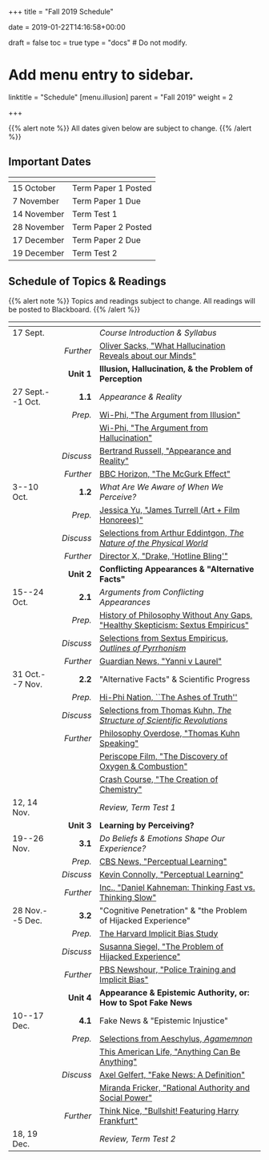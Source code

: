 +++
title = "Fall 2019 Schedule"

date = 2019-01-22T14:16:58+00:00

draft = false
toc = true
type = "docs"  # Do not modify.

# Add menu entry to sidebar.
linktitle = "Schedule"
[menu.illusion]
  parent = "Fall 2019"
  weight = 2

+++

{{% alert note %}}
All dates given below are subject to change.
{{% /alert %}}

## Important Dates

| <span>          |                           |
|-----------------|---------------------------|
| 15 October      | Term Paper 1 Posted       |
| 7 November      | Term Paper 1 Due          |
| 14 November     | Term Test 1               |
| 28 November     | Term Paper 2 Posted       |
| 17 December     | Term Paper 2 Due          |
| 19 December     | Term Test 2               |

## Schedule of Topics & Readings

{{% alert note %}}
Topics and readings subject to change. All readings will be posted to Blackboard.
{{% /alert %}}

| <span>            |            |                                             |
|-------------------|-----------:|---------------------------------------------|
| 17 Sept.          |            | _Course Introduction & Syllabus_            |
|                   | _Further_ | <i class="fab fa-youtube"></i> [Oliver Sacks, "What Hallucination Reveals about our Minds"](https://www.youtube.com/watch?v=SgOTaXhbqPQ)                                                           |
|                   | **Unit 1** | **Illusion, Hallucination, & the Problem of Perception**                                                                   |
| 27 Sept.--1 Oct.  | **1.1**    | _Appearance & Reality_                      |
|                   | _Prep._    | <i class="fab fa-youtube"></i> [Wi-Phi, "The Argument from Illusion"](https://www.youtube.com/watch?v=bs2pTBkJCxQ&list=PLt_3pAooAtRIIp_vFYWkrgQ6oeDiVdw0F&index=1)           |
|                   |            | <i class="fab fa-youtube"></i> [Wi-Phi, "The Argument from Hallucination"](https://www.youtube.com/watch?v=wrKAHhwSWtk&list=PLt_3pAooAtRIIp_vFYWkrgQ6oeDiVdw0F&index=2)           |
|                   | _Discuss_  | <i class="fa fa-book-open"></i> [Bertrand Russell, "Appearance and Reality"](http://blackboard.ku.edu.tr)                |
|                   | _Further_ | <i class="fab fa-youtube"></i> [BBC Horizon, "The McGurk Effect"](https://www.youtube.com/watch?v=G-lN8vWm3m0&list=PLt_3pAooAtRIIp_vFYWkrgQ6oeDiVdw0F&index=3)                     |
| 3--10 Oct.        | **1.2**    | _What Are We Aware of When We Perceive?_    |
|                   | _Prep._    | <i class="fab fa-youtube"></i> [Jessica Yu, "James Turrell (Art + Film Honorees)"](https://www.youtube.com/watch?v=kUtf7KkKRmM&list=PLt_3pAooAtRIIp_vFYWkrgQ6oeDiVdw0F&index=4)           |
|                   | _Discuss_  | <i class="fa fa-book-open"></i> [Selections from Arthur Eddintgon, _The Nature of the Physical World_](http://blackboard.ku.edu.tr)                                                          |
|                   | _Further_ | <i class="fab fa-youtube"></i> [Director X, "Drake, 'Hotline Bling'"](https://www.youtube.com/watch?v=uxpDa-c-4Mc&list=PLt_3pAooAtRIIp_vFYWkrgQ6oeDiVdw0F&index=5)                           |
|                   | **Unit 2** | **Conflicting Appearances & "Alternative Facts"**                                                                       |
| 15--24 Oct.       | **2.1**    | _Arguments from Conflicting Appearances_    |
|                   | _Prep._    | <i class="fa fa-headphones"></i> [History of Philosophy Without Any Gaps, "Healthy Skepticism: Sextus Empiricus"](https://historyofphilosophy.net/sextus)                                                |
|                   | _Discuss_  | <i class="fa fa-book-open"></i> [Selections from Sextus Empiricus, _Outlines of Pyrrhonism_](http://blackboard.ku.edu.tr)  |
|                   | _Further_ | <i class="fab fa-youtube"></i> [Guardian News, "Yanni v Laurel"](https://www.youtube.com/watch?v=7X_WvGAhMlQ&list=PLt_3pAooAtRIIp_vFYWkrgQ6oeDiVdw0F&index=6)           |
| 31 Oct.--7 Nov.   | **2.2**    | "Alternative Facts" & Scientific Progress   |
|                   | _Prep._    | <i class="fa fa-headphones"></i> [Hi-Phi Nation, ``The Ashes of Truth''](https://hiphination.org/complete-season-one-episodes/episode-9-the-ashes-of-truth-april-18-2017/)                          |
|                   | _Discuss_  | <i class="fa fa-book-open"></i> [Selections from Thomas Kuhn, _The Structure of Scientific Revolutions_](http://blackboard.ku.edu.tr)                                                          |
|                   | _Further_  | <i class="fab fa-youtube"></i> [Philosophy Overdose, "Thomas Kuhn Speaking"](https://www.youtube.com/watch?v=QiiyvzZBKT8&list=PLt_3pAooAtRIIp_vFYWkrgQ6oeDiVdw0F&index=9)           |
|                   |             | <i class="fab fa-youtube"></i> [Periscope Film, "The Discovery of Oxygen & Combustion"](https://www.youtube.com/watch?v=HahAGmMewLU&list=PLt_3pAooAtRIIp_vFYWkrgQ6oeDiVdw0F&index=7)           |
|                   |           | <i class="fab fa-youtube"></i> [Crash Course, "The Creation of Chemistry"](https://www.youtube.com/watch?v=QiiyvzZBKT8&list=PLt_3pAooAtRIIp_vFYWkrgQ6oeDiVdw0F&index=8)           |
| 12, 14 Nov.       |             | _Review, Term Test 1_                      |
|                   | **Unit 3**  | **Learning by Perceiving?**                |
| 19--26 Nov.       | **3.1**     | _Do Beliefs & Emotions Shape Our Experience?_                                                                   |
|                   | _Prep._     | <i class="fab fa-youtube"></i> [CBS News, "Perceptual Learning"](https://www.youtube.com/watch?v=QiiyvzZBKT8&list=PLt_3pAooAtRIIp_vFYWkrgQ6oeDiVdw0F&index=10)          |
|                   | _Discuss_   | <i class="fa fa-globe"></i> [Kevin Connolly, "Perceptual Learning"](https://plato.stanford.edu/entries/perceptual-learning/)                                                                     |
|                   | _Further_  | <i class="fab fa-youtube"></i> [Inc., "Daniel Kahneman: Thinking Fast vs. Thinking Slow"](https://www.youtube.com/watch?v=QiiyvzZBKT8&list=PLt_3pAooAtRIIp_vFYWkrgQ6oeDiVdw0F&index=11)          |
| 28 Nov.--5 Dec.   | **3.2**     | "Cognitive Penetration" & "the Problem of Hijacked Experience"                                                           |
|                   | _Prep._     | <i class="fa fa-globe"></i> [The Harvard Implicit Bias Study](https://implicit.harvard.edu/implicit/)           |
|                   | _Discuss_   | <i class="fa fa-book-open"></i> [Susanna Siegel, "The Problem of Hijacked Experience"](http://blackboard.ku.edu.tr)     |
|                   | _Further_  | <i class="fab fa-youtube"></i> [PBS Newshour, "Police Training and Implicit Bias"](https://www.youtube.com/watch?v=QiiyvzZBKT8&list=PLt_3pAooAtRIIp_vFYWkrgQ6oeDiVdw0F&index=12)          |
|                   | **Unit 4**  | **Appearance & Epistemic Authority, or: How to Spot Fake News**                                                            |
| 10--17 Dec.       | **4.1**     | Fake News & "Epistemic Injustice"          |
|                   | _Prep._     | <i class="fa fa-book-open"></i> [Selections from Aeschylus, _Agamemnon_](http://blackboard.ku.edu.tr)                      |
|                   |             | <i class="fa fa-headphones"></i> [This American Life, "Anything Can Be Anything"](https://www.thisamericanlife.org/671/anything-can-be-anything)                                                      |
|                   | _Discuss_   | <i class="fa fa-book-open"></i> [Axel Gelfert, "Fake News: A Definition"](http://blackboard.ku.edu.tr)               |
|                   |             | <i class="fa fa-book-open"></i> [Miranda Fricker, "Rational Authority and Social Power"](http://blackboard.ku.edu.tr)   |
|                   | _Further_   | <i class="fab fa-youtube"></i> [Think Nice, "Bullshit! Featuring Harry Frankfurt"](https://www.youtube.com/watch?v=QiiyvzZBKT8&list=PLt_3pAooAtRIIp_vFYWkrgQ6oeDiVdw0F&index=13)          |
| 18, 19 Dec.   |             | _Review, Term Test 2_                      |






<!--

\hline\hline
\textbf{\textsc{unit 4}}	&	\emph{Appearance \& Epistemic Authority, or: How to Spot Fake News} &\\
\hline\hline

\emph{29 November--6 December} & \textbf{4.1}\hskip.5em Power, Authority, \& ``Epistemic Injustice'' &\\
\emph{Prep}			&	\faBook\hskip.5em Selections from Aeschylus, \emph{Agamemnon} &\\
                & \faFilm\hskip.5em Harry Frankfurt, ``Bullshit!'' &\\
\emph{Discuss}	&	\faBook\hskip.5em Miranda Fricker, ``Rational Authority and Social Power'' &\\
                & \faBook\hskip.5em Axel Gelfert, ``Fake News: A Definition''  &\\
\emph{Further}	& \emph{TBA} &\\
  \hline

\emph{11--18 December} & \textbf{4.2}\hskip.5em What Makes A Source Reliable? Theories of Testimony &\\
\emph{Prep}			& \faBook\hskip.5em Selections from Augustine of Hippo, \emph{On the Trinity} &\\
                & \faBook\hskip.5em Selections from Dharmaraja Adhvarindra, \emph{Vendata-Paribhasa}&\\
\emph{Discuss}	&	\faBook\hskip.5em Jennifer Nagel, ``Testimony'' &\\
\emph{Further}	& \emph{TBA} &\\
  \hline\hline

\emph{20 December} & \emph{In-Class Review} &\\
  \hline
\emph{Date TBA}		&	\emph{Term Test 2}	&\\



 -->



<!--

 Philosophy**                                         |
| 5 & 7 February        | _Descartes and the Scientific Revolution_                                           |
| | <i class="fa fa-book-open"></i> Francis Bacon, Selections from _New Organon_ <sup>AW</sup>            |
| | <i class="fa fa-book-open"></i> Galileo Galilei, Selections from _The Assayer_ <sup>AW</sup>          |
| | <i class="fa fa-book-open"></i> René Descartes, _Discourse on the Method_, Parts 1--2 <sup>AW</sup>   |
| **Unit 1**      | **Foundations: Descartes' _Meditations on First Philosophy_**                       |
| 12 & 14 February           | **1.1** Descartes on Skepticism, Certainty, & God                                   |
| | <i class="fa fa-book-open"></i> _Meditations_ I--III <sup>AW</sup>                                                    |
| 19 & 21 February           | **1.2** Cartesian Dualism & Its Early Critics                                       |
| | <i class="fa fa-book-open"></i> _Meditations_ V--VI <sup>AW</sup>                                                     |
| | <i class="fa fa-book-open"></i> "The Cartesian Circle": Selections from the _Objections and Replies_ <sup>B</sup>    |
| 26 February        | Unit 1 Discussion |
| **Unit 2**      | **Metaphysics After Descartes: the Mind-Body Problem**                              |
| 28 February & 5 March        | **2.1** Discovery of the Problem: Elisabeth of Bohemia & Malebranche        |
| | <i class="fa fa-book-open"></i> Elisabeth of Bohemia, Selections from _Correspondence with Descartes_ <sup>A</sup>   |
| | <i class="fa fa-book-open"></i> Nicolas Malebranche, Selections from _The Search After Truth_ <sup>AW</sup> (**Optional**)           |
| | <i class="fa fa-book-open"></i> Margaret Cavendish, Selections from _Philosophical Letters_ <sup>A</sup>             |
| 7 March        | **2.2** Is Mind-Body Interaction a Miracle? Malebranche and Leibniz                               |
| | <i class="fa fa-book-open"></i> G. W. Leibniz, _New System_ <sup>AW</sup>                             |
| | <i class="fa fa-book-open"></i> Damaris Cudworth, Selections from _Correspondence with Leibniz_ <sup>A</sup> (**Optional**) |
| 12 & 14 March 	        | **2.3** Idealism: Berkeley's Empiricist Critique of Matter |
| | <i class="fa fa-book-open"></i> George Berkeley, _Three Dialogues_, Preface & First Dialogue <sup>AW</sup> |
| | <i class="fa fa-book-open"></i> Mary Shepherd, Selections from _Essays_ <sup>A</sup>|
| 19 March        | Unit 2 Discussion |
| 21 March        | **Term Test 1** |
| **Unit 3**      | **Epistemology after Descartes: Rationalism & Empiricism** |
| 26 & 28 March   | **3.1** Locke's Critique of Innatism  |
| | <i class="fa fa-book-open"></i> John Locke, _Essay_ I.i, I.ii.1--8, 15--16, 22 <sup>AW</sup> |
| | <i class="fa fa-book-open"></i> G. W. Leibniz, Selections from Preface to the _New Essays_ <sup>AW</sup> |
| 2 & 4 April	    | **3.2** Locke's Empiricism |
| | <i class="fa fa-book-open"></i> John Locke, _Essay_ II.i.1--9, II.ii, II.viii.7--26, II.xii, II.xxiii.1--4 <sup>AW</sup> |
| 16 & 18 April       | **3.3** Hume's Skeptical Empiricism |
| | <i class="fa fa-book-open"></i> Hume, _Enquiry_ Sects. II--V <sup>AW</sup> |
| 25 April    | Unit 3 Discussion |
| **Unit 4**      | **Rationalism After Descartes: Kant's Transcendental Philosophy** |
| 30 April & 2 May | **4.1** Kant's _Prolegomena_ I: the Possibility of Metaphysics  |
| | <i class="fa fa-book-open"></i> _Prolegomena to any Future Metaphysics_, Preface & Preamble <sup>AW</sup> |
| 7 & 9 May      | **4.2** Kant's _Prolegomena_ II: Pure Mathematics & Pure Natural Science |
| | <i class="fa fa-book-open"></i> _Prolegomena to Any Future Metaphysics_, Sects. 6--23, 27--38 <sup>AW</sup> |
| 14 May | **4.3** Kant's Prolegomena III: A Science of Metaphysics? |
| | <i class="fa fa-book-open"></i> _Prolegomena to Any Future Metaphysics_, Sects. 40--44, Scholium: Solution to the General Question of the Prolegomena, "How is metaphysics possible as a science?" <sup>AW</sup> |
| 16 May | **Term Test 2**   | -->
